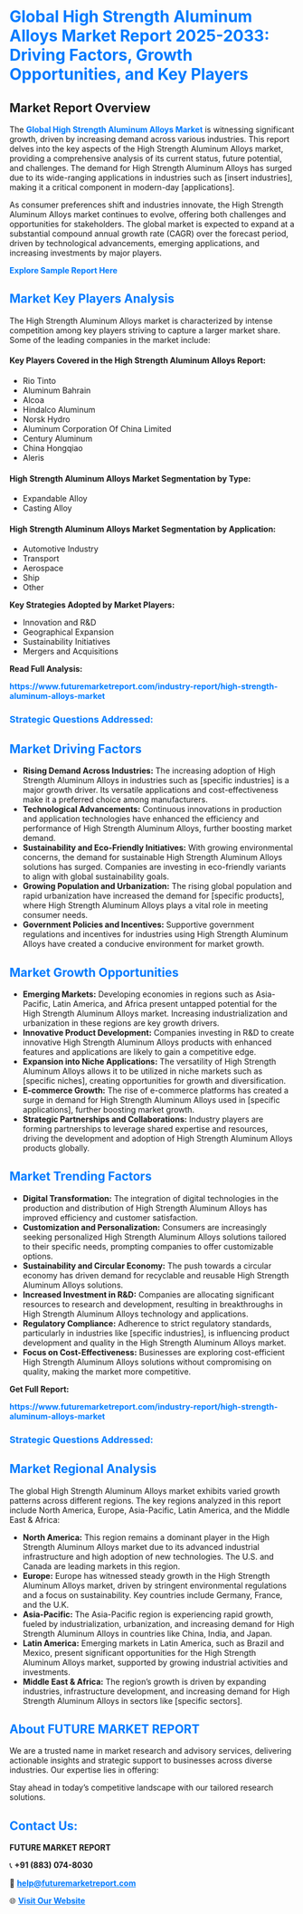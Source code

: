 <h1 style="color: #007BFF;">Global High Strength Aluminum Alloys Market Report 2025-2033: Driving Factors, Growth Opportunities, and Key Players</h1>

<section id="overview">
<h2>Market Report Overview</h2>
<p>The <a href="https://www.futuremarketreport.com/industry-report/high-strength-aluminum-alloys-market" style="color: #007BFF; text-decoration: none;"><strong>Global High Strength Aluminum Alloys Market</strong></a> is witnessing significant growth, driven by increasing demand across various industries. This report delves into the key aspects of the High Strength Aluminum Alloys market, providing a comprehensive analysis of its current status, future potential, and challenges. The demand for High Strength Aluminum Alloys has surged due to its wide-ranging applications in industries such as [insert industries], making it a critical component in modern-day [applications].</p>
<p>As consumer preferences shift and industries innovate, the High Strength Aluminum Alloys market continues to evolve, offering both challenges and opportunities for stakeholders. The global market is expected to expand at a substantial compound annual growth rate (CAGR) over the forecast period, driven by technological advancements, emerging applications, and increasing investments by major players.</p>
</section>

<section id="overview">
<p><a href="https://www.futuremarketreport.com/request-sample/reportId=97494" style="color: #007BFF; text-decoration: none;"><strong>Explore Sample Report Here</strong></a></p>
</section>

<section id="key-players">
<h2 style="color: #007BFF;">Market Key Players Analysis</h2>
<p>The High Strength Aluminum Alloys market is characterized by intense competition among key players striving to capture a larger market share. Some of the leading companies in the market include:</p>
<h4>Key Players Covered in the High Strength Aluminum Alloys Report:</h4>
<ul><li>Rio Tinto</li><li>Aluminum Bahrain</li><li>Alcoa</li><li>Hindalco Aluminum</li><li>Norsk Hydro</li><li>Aluminum Corporation Of China Limited</li><li>Century Aluminum</li><li>China Hongqiao</li><li>Aleris</li></ul>
<h4>High Strength Aluminum Alloys Market Segmentation by Type:</h4>
<ul><li>Expandable Alloy</li><li>Casting Alloy</li></ul>

<h4>High Strength Aluminum Alloys Market Segmentation by Application:</h4>
<ul><li>Automotive Industry</li><li>Transport</li><li>Aerospace</li><li>Ship</li><li>Other</li></ul>
<p><strong>Key Strategies Adopted by Market Players:</strong></p>
<ul>
<li>Innovation and R&D</li>
<li>Geographical Expansion</li>
<li>Sustainability Initiatives</li>
<li>Mergers and Acquisitions</li>
</ul>
</section>

<section>
<p><strong>Read Full Analysis: </strong></p><a href="https://www.futuremarketreport.com/industry-report/high-strength-aluminum-alloys-market" style="color: #007BFF; text-decoration: none;"><strong>https://www.futuremarketreport.com/industry-report/high-strength-aluminum-alloys-market</strong></a>
<h3 style="color: #007BFF;">Strategic Questions Addressed:</h3>
</section>

<section id="driving-factors">
<h2 style="color: #007BFF;">Market Driving Factors</h2>
<ul>
<li><strong>Rising Demand Across Industries:</strong> The increasing adoption of High Strength Aluminum Alloys in industries such as [specific industries] is a major growth driver. Its versatile applications and cost-effectiveness make it a preferred choice among manufacturers.</li>
<li><strong>Technological Advancements:</strong> Continuous innovations in production and application technologies have enhanced the efficiency and performance of High Strength Aluminum Alloys, further boosting market demand.</li>
<li><strong>Sustainability and Eco-Friendly Initiatives:</strong> With growing environmental concerns, the demand for sustainable High Strength Aluminum Alloys solutions has surged. Companies are investing in eco-friendly variants to align with global sustainability goals.</li>
<li><strong>Growing Population and Urbanization:</strong> The rising global population and rapid urbanization have increased the demand for [specific products], where High Strength Aluminum Alloys plays a vital role in meeting consumer needs.</li>
<li><strong>Government Policies and Incentives:</strong> Supportive government regulations and incentives for industries using High Strength Aluminum Alloys have created a conducive environment for market growth.</li>
</ul>
</section>

<section id="growth-opportunities">
<h2 style="color: #007BFF;">Market Growth Opportunities</h2>
<ul>
<li><strong>Emerging Markets:</strong> Developing economies in regions such as Asia-Pacific, Latin America, and Africa present untapped potential for the High Strength Aluminum Alloys market. Increasing industrialization and urbanization in these regions are key growth drivers.</li>
<li><strong>Innovative Product Development:</strong> Companies investing in R&D to create innovative High Strength Aluminum Alloys products with enhanced features and applications are likely to gain a competitive edge.</li>
<li><strong>Expansion into Niche Applications:</strong> The versatility of High Strength Aluminum Alloys allows it to be utilized in niche markets such as [specific niches], creating opportunities for growth and diversification.</li>
<li><strong>E-commerce Growth:</strong> The rise of e-commerce platforms has created a surge in demand for High Strength Aluminum Alloys used in [specific applications], further boosting market growth.</li>
<li><strong>Strategic Partnerships and Collaborations:</strong> Industry players are forming partnerships to leverage shared expertise and resources, driving the development and adoption of High Strength Aluminum Alloys products globally.</li>
</ul>
</section>

<section id="trending-factors">
<h2 style="color: #007BFF;">Market Trending Factors</h2>
<ul>
<li><strong>Digital Transformation:</strong> The integration of digital technologies in the production and distribution of High Strength Aluminum Alloys has improved efficiency and customer satisfaction.</li>
<li><strong>Customization and Personalization:</strong> Consumers are increasingly seeking personalized High Strength Aluminum Alloys solutions tailored to their specific needs, prompting companies to offer customizable options.</li>
<li><strong>Sustainability and Circular Economy:</strong> The push towards a circular economy has driven demand for recyclable and reusable High Strength Aluminum Alloys solutions.</li>
<li><strong>Increased Investment in R&D:</strong> Companies are allocating significant resources to research and development, resulting in breakthroughs in High Strength Aluminum Alloys technology and applications.</li>
<li><strong>Regulatory Compliance:</strong> Adherence to strict regulatory standards, particularly in industries like [specific industries], is influencing product development and quality in the High Strength Aluminum Alloys market.</li>
<li><strong>Focus on Cost-Effectiveness:</strong> Businesses are exploring cost-efficient High Strength Aluminum Alloys solutions without compromising on quality, making the market more competitive.</li>
</ul>
</section>

<section>
<p><strong>Get Full Report: </strong></p><a href="https://www.futuremarketreport.com/industry-report/high-strength-aluminum-alloys-market" style="color: #007BFF; text-decoration: none;"><strong>https://www.futuremarketreport.com/industry-report/high-strength-aluminum-alloys-market</strong></a>
<h3 style="color: #007BFF;">Strategic Questions Addressed:</h3>
</section>


<section id="regional-analysis">
<h2 style="color: #007BFF;">Market Regional Analysis</h2>
<p>The global High Strength Aluminum Alloys market exhibits varied growth patterns across different regions. The key regions analyzed in this report include North America, Europe, Asia-Pacific, Latin America, and the Middle East & Africa:</p>
<ul>
<li><strong>North America:</strong> This region remains a dominant player in the High Strength Aluminum Alloys market due to its advanced industrial infrastructure and high adoption of new technologies. The U.S. and Canada are leading markets in this region.</li>
<li><strong>Europe:</strong> Europe has witnessed steady growth in the High Strength Aluminum Alloys market, driven by stringent environmental regulations and a focus on sustainability. Key countries include Germany, France, and the U.K.</li>
<li><strong>Asia-Pacific:</strong> The Asia-Pacific region is experiencing rapid growth, fueled by industrialization, urbanization, and increasing demand for High Strength Aluminum Alloys in countries like China, India, and Japan.</li>
<li><strong>Latin America:</strong> Emerging markets in Latin America, such as Brazil and Mexico, present significant opportunities for the High Strength Aluminum Alloys market, supported by growing industrial activities and investments.</li>
<li><strong>Middle East & Africa:</strong> The region’s growth is driven by expanding industries, infrastructure development, and increasing demand for High Strength Aluminum Alloys in sectors like [specific sectors].</li>
</ul>
</section>

<footer>
<h2 style="color: #007BFF;">About FUTURE MARKET REPORT</h2>
<p>We are a trusted name in market research and advisory services, delivering actionable insights and strategic support to businesses across diverse industries. Our expertise lies in offering:</p>

<p>Stay ahead in today’s competitive landscape with our tailored research solutions.</p>

<h2 style="color: #007BFF;">Contact Us:</h2>
<p><strong>FUTURE MARKET REPORT</strong></p>
<p>📞 <strong>+91 (883) 074-8030</strong></p>
<p>📧 <strong><a href="mailto:help@futuremarketreport.com" style="color: #007BFF;">help@futuremarketreport.com</a></strong></p>
<p>🌐 <strong><a href="https://www.futuremarketreport.com/" style="color: #007BFF;">Visit Our Website</a></strong></p>
</footer>